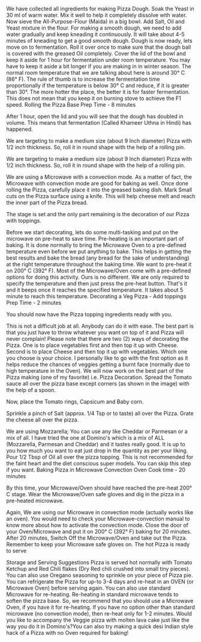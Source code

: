 We have collected all ingredients for making Pizza Dough.
Soak the Yeast in 30 ml of warm water. Mix it well to help it completely dissolve with water.
Now sieve the All-Purpose-Flour (Maida) in a big bowl. Add Salt, Oil and Yeast mixture in the flour.
For making a smooth dough, we need to add water gradually and keep kneading it continuously. 
It will take about 4-5 minutes of kneading to get a good smooth dough.
Dough is now ready, lets move on to fermentation.
Roll it over once to make sure that the dough ball is covered with the greased Oil completely.
Cover the lid of the bowl and keep it aside for 1 hour for fermentation under room temperature. You may have to keep it aside a bit longer if you are making in in winter season. The normal room temperature that we are talking about here is around 30° C (86° F).
The rule of thumb is to increase the fermentation time proportionally if the temperature is below 30° C and reduce, if it is greater than 30°. The more hotter the place, the better it is for faster fermentation.
This does not mean that you keep it on burning stove to achieve the F1 speed.
Rolling the Pizza Base Prep Time - 8 minutes

After 1 hour, open the lid and you will see that the dough has doubled in volume. This means that fermentation (Called Khameer Uthna in Hindi) has happened.

We are targeting to make a medium size (about 9 Inch diameter) Pizza with 1/2 inch thickness. So, roll it in round shape with the help of a rolling pin.

We are targeting to make a medium size (about 9 Inch diameter) Pizza with 1/2 inch thickness. So, roll it in round shape with the help of a rolling pin.

We are using a Microwave with a convection mode. As a matter of fact, the Microwave with convection mode are good for baking as well.
Once done rolling the Pizza, carefully place it into the greased baking dish.
Mark Small cuts on the Pizza surface using a knife. This will help cheese melt and reach the inner part of the Pizza bread.

The stage is set and the only part remaining is the decoration of our Pizza with toppings.

Before we start decorating, lets do some multi-tasking and put on the microwave on pre-heat to save time.
Pre-heating is an important part of baking. It is done normally to bring the Microwave Oven to a pre-defined temperature even before we put anything to bake. This helps in getting the best results and bake the bread (any bread for the sake of understanding) at the right temperature throughout the baking time.
We want to pre-heat it on 200° C (392° F). Most of the Microwave/Oven come with a pre-defined options for doing this activity. Ours is no different. We are only required to specify the temperature and then just press the pre-heat button.
That's it and it beeps once it reaches the specified temperature. It takes about 5 minute to reach this temperature.
Decorating a Veg Pizza - Add toppings Prep Time - 2 minutes

You should now have the Pizza topping ingredients ready with you.

This is not a difficult job at all. Anybody can do it with ease. The best part is that you just have to throw whatever you want on top of it and Pizza will never complain! Please note that there are two (2) ways of decorating the Pizza.
One is to place vegetables first and then top it up with Cheese.
Second is to place Cheese and then top it up with vegetables. Which one you choose is your choice. I personally like to go with the first option as it helps reduce the chances of veggies getting a burnt face (normally due to high temperature in the Oven).
We will now work on the best part of the Pizza making (one of my favorite) i.e. Pizza Decoration. Spread the Tomato sauce all over the pizza base except corners (as shown in the image) with the help of a spoon.

Now, place the Tomato rings, Capsicum and Baby corn.

Sprinkle a pinch of Salt (approx. 1/4 Tsp or to taste) all over the Pizza.
Grate the cheese all over the pizza.

We are using Mozzarella; You can use any like Cheddar or Parmesan or a mix of all. I have tried the one at Domino's which is a mix of ALL (Mozzarella, Parmesan and Cheddar) and it tastes really good. It is up to you how much you want to eat just drop in the quantity as per your liking.
Pour 1/2 Tbsp of Oil all over the pizza topping. This is not recommended for the faint heart and the diet conscious super models. You can skip this step if you want.
Baking Pizza in Microwave Convection Oven Cook time - 20 minutes

By this time, your Microwave/Oven should have reached the pre-heat 200° C stage. Wear the Microwave/Oven safe gloves and dig in the pizza in a pre-heated microwave.

Again, We are using our Microwave in convection mode (actually works like an oven).
You would need to check your Microwave-convection manual to know more about how to activate the convection mode.
Close the door of your Oven/Microwave and put it on 200° C (392° F) baking for 20 minutes.
After 20 minutes, Switch Off the Microwave/Oven and take out the Pizza. Remember to keep your Microwave safe gloves on. The hot Pizza is ready to serve

 Storage and Serving Suggestions
Pizza is served hot normally with Tomato Ketchup and Red Chili flakes (Dry Red chili crushed into small tiny pieces). You can also use Oregano seasoning to sprinkle on your piece of Pizza pie.
You can refrigerate the Pizza for up-to 3-4 days and re-heat in an OVEN (or Microwave Oven) before serving again. You can also use standard Microwave for re-heating.
Re-heating in standard microwave tends to soften the pizza base. So, we recommend that you should use a Microwave Oven, if you have it for re-heating. If you have no option other than standard microwave (no convection mode), then re-heat only for 1-2 minutes.
Would you like to accompany the Veggie pizza with molten lava cake just like the way you do it in Domino's?You can also try making a quick desi Indian style hack of a Pizza with no Oven required for baking!

